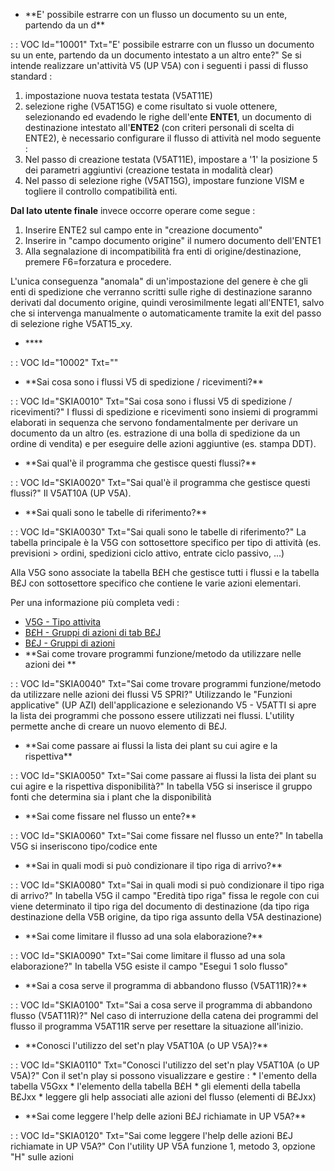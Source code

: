 - \*\*E' possibile estrarre con un flusso un documento su un ente, partendo da un d\*\*

 :  : VOC Id="10001" Txt="E' possibile estrarre con un flusso un documento su un ente, partendo da un documento intestato a un altro ente?"
 Se si intende realizzare un'attività V5 (UP V5A) con i seguenti i passi di flusso standard : 
 1. impostazione nuova testata testata (V5AT11E)
 2. selezione righe (V5AT15G)
 e come risultato si vuole ottenere, selezionando ed evadendo le righe dell'ente **ENTE1**, un documento di destinazione intestato all'**ENTE2**
 (con criteri personali di scelta di ENTE2), è necessario configurare il flusso di attività nel modo seguente : 
 1. Nel passo di creazione testata (V5AT11E), impostare a '1' la posizione 5 dei parametri aggiuntivi (creazione testata in modalità clear)
 2. Nel passo di selezione righe (V5AT15G), impostare funzione VISM e togliere il controllo compatibilità enti.

 __Dal lato utente finale__ invece occorre operare come segue : 
 1. Inserire ENTE2 sul campo ente in "creazione documento"
 2. Inserire in "campo documento origine" il numero documento dell'ENTE1
 3. Alla segnalazione di incompatibilità fra enti di origine/destinazione, premere F6=forzatura e procedere.

 L'unica conseguenza "anomala" di un'impostazione del genere è che gli enti di spedizione che verranno scritti sulle righe di destinazione
 saranno derivati dal documento origine, quindi verosimilmente legati all'ENTE1, salvo che si intervenga manualmente o automaticamente tramite la exit
 del passo di selezione righe V5AT15_xy.

- \*\*\*\*

 :  : VOC Id="10002" Txt=""





- \*\*Sai cosa sono i flussi V5 di spedizione / ricevimenti?\*\*

 :  : VOC Id="SKIA0010" Txt="Sai cosa sono i flussi V5 di spedizione / ricevimenti?"
I flussi di spedizione e ricevimenti sono insiemi di programmi elaborati in sequenza che servono fondamentalmente per derivare un documento da un altro (es. estrazione di una bolla di spedizione da un ordine di vendita) e per eseguire delle azioni aggiuntive (es. stampa DDT).
- \*\*Sai qual'è il programma che gestisce questi flussi?\*\*

 :  : VOC Id="SKIA0020" Txt="Sai qual'è il programma che gestisce questi flussi?"
Il V5AT10A (UP V5A).
- \*\*Sai quali sono le tabelle di riferimento?\*\*

 :  : VOC Id="SKIA0030" Txt="Sai quali sono le tabelle di riferimento?"
La tabella principale è la V5G con sottosettore specifico per tipo di attività (es. previsioni > ordini, spedizioni ciclo attivo, entrate ciclo passivo, ...)

Alla V5G sono associate la tabella B£H che gestisce tutti i flussi e la tabella B£J con sottosettore specifico che contiene le varie azioni elementari.

Per una informazione più completa vedi : 
- [V5G - Tipo attivita](Sorgenti/OG/TA/V5G)
- [B£H - Gruppi di azioni di tab B£J](Sorgenti/OG/TA/B£H)
- [B£J - Gruppi di azioni](Sorgenti/OG/TA/B£J)
- \*\*Sai come trovare programmi funzione/metodo da utilizzare nelle azioni dei \*\*

 :  : VOC Id="SKIA0040" Txt="Sai come trovare programmi funzione/metodo da utilizzare nelle azioni dei flussi V5 SPRI?"
Utilizzando le "Funzioni applicative" (UP AZI) dell'applicazione e selezionando V5 - V5ATTI si apre la lista dei programmi che possono essere utilizzati nei flussi.
L'utility permette anche di creare un nuovo elemento di B£J.
- \*\*Sai come passare ai flussi la lista dei plant su cui agire e la rispettiva\*\*

 :  : VOC Id="SKIA0050" Txt="Sai come passare ai flussi la lista dei plant su cui agire e la rispettiva disponibilità?"
In tabella V5G si inserisce il gruppo fonti che determina sia i plant che la disponibilità
- \*\*Sai come fissare nel flusso un ente?\*\*

 :  : VOC Id="SKIA0060" Txt="Sai come fissare nel flusso un ente?"
In tabella V5G si inseriscono tipo/codice ente
- \*\*Sai in quali modi si può condizionare il tipo riga di arrivo?\*\*

 :  : VOC Id="SKIA0080" Txt="Sai in quali modi si può condizionare il tipo riga di arrivo?"
In tabella V5G il campo "Eredità tipo riga" fissa le regole con cui viene determinato il tipo riga del documento di destinazione (da tipo riga destinazione della V5B origine, da tipo riga assunto della V5A destinazione)
- \*\*Sai come limitare il flusso ad una sola elaborazione?\*\*

 :  : VOC Id="SKIA0090" Txt="Sai come limitare il flusso ad una sola elaborazione?"
In tabella V5G esiste il campo "Esegui 1 solo flusso"
- \*\*Sai a cosa serve il programma di abbandono flusso (V5AT11R)?\*\*

 :  : VOC Id="SKIA0100" Txt="Sai a cosa serve il programma di abbandono flusso (V5AT11R)?"
Nel caso di interruzione della catena dei programmi del flusso il programma V5AT11R serve per resettare la situazione all'inizio.
- \*\*Conosci l'utilizzo del set'n play V5AT10A (o UP V5A)?\*\*

 :  : VOC Id="SKIA0110" Txt="Conosci l'utilizzo del set'n play V5AT10A (o UP V5A)?"
Con il set'n play si possono visualizzare e gestire : 
\* l'emento della tabella V5Gxx
\* l'elemento della tabella B£H
\* gli elementi della tabella B£Jxx
\* leggere gli help associati alle azioni del flusso (elementi di B£Jxx)
- \*\*Sai come leggere l'help delle azioni B£J richiamate in UP V5A?\*\*

 :  : VOC Id="SKIA0120" Txt="Sai come leggere l'help delle azioni B£J richiamate in UP V5A?"
Con l'utility UP V5A funzione 1, metodo 3, opzione "H" sulle azioni
